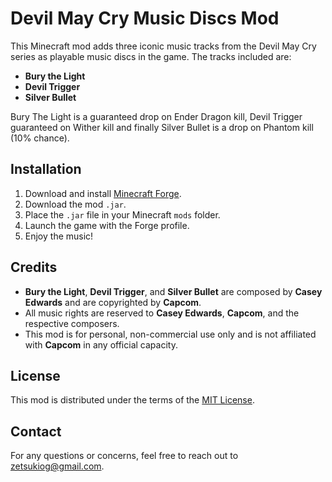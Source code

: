 # Devil May Cry Music Discs Mod

This Minecraft mod adds three iconic music tracks from the Devil May Cry series as playable music discs in the game. The tracks included are:

- **Bury the Light**
- **Devil Trigger**
- **Silver Bullet**

Bury The Light is a guaranteed drop on Ender Dragon kill, Devil Trigger guaranteed on Wither kill and finally Silver Bullet is a drop on Phantom kill (10% chance).

## Installation

1. Download and install [Minecraft Forge](https://files.minecraftforge.net/).
2. Download the mod `.jar`.
3. Place the `.jar` file in your Minecraft `mods` folder.
4. Launch the game with the Forge profile.
5. Enjoy the music!

## Credits

- **Bury the Light**, **Devil Trigger**, and **Silver Bullet** are composed by **Casey Edwards** and are copyrighted by **Capcom**.
- All music rights are reserved to **Casey Edwards**, **Capcom**, and the respective composers.
- This mod is for personal, non-commercial use only and is not affiliated with **Capcom** in any official capacity.


## License

This mod is distributed under the terms of the [MIT License](https://opensource.org/licenses/MIT).

## Contact

For any questions or concerns, feel free to reach out to zetsukiog@gmail.com.
